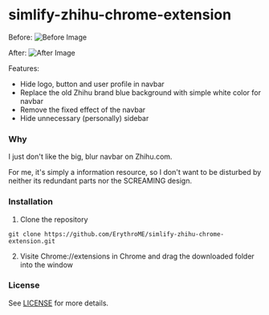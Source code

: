 # simlify-zhihu-chrome-extension

Before:
![Before Image](http://7xit9q.com1.z0.glb.clouddn.com/before_2.png)

After:
![After Image](http://7xit9q.com1.z0.glb.clouddn.com/after.png)

Features:

* Hide logo, button and user profile in navbar
* Replace the old Zhihu brand blue background with simple white color for navbar
* Remove the fixed effect of the navbar
* Hide unnecessary (personally) sidebar

### Why

I just don't like the big, blur navbar on Zhihu.com.

For me, it's simply a information resource, so I don't want to be disturbed by neither its redundant parts nor the SCREAMING design.

### Installation

1. Clone the repository

  ```
  git clone https://github.com/ErythroME/simlify-zhihu-chrome-extension.git
  ```
  
2. Visite Chrome://extensions in Chrome and drag the downloaded folder into the window

### License

See [LICENSE](https://github.com/ErythroME/simlify-zhihu-chrome-extension/blob/master/LICENSE) for more details.
